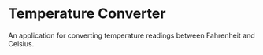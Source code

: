 # Temperature Converter
An application for converting temperature readings between Fahrenheit and Celsius.

